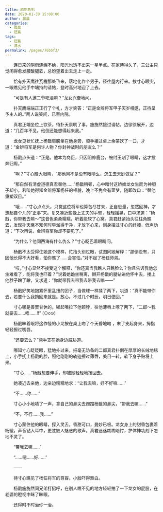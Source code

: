 ```yaml
---
title: 原则危机
date: 2020-01-30 15:08:00
author: 晨晨
categories: 
  - 晨晨
  - 短篇
tags: 
  - 短篇
  - 清水
permalink: /pages/76bbf3/
---
```


　　连日来的阴雨连绵不绝，阳光也透不出来一星半点。在家待得久了，三公主只觉闲得愈发腰酸腿软，总盼望着出去走上一走。

　　恰有扑天鹰往瓦檐那处飞来，落地化作个男子，径往屋内行来。敖寸心眼尖，一眼瞧见他手中端持的请帖，登时高兴地迎了上去。

　　“可是有人邀二爷吃酒嘛？”龙女兴奋地问。

<!-- more -->

　　扑天鹰端端正正行了个礼，方才笑答：“正是金辨将军甲子天岁相邀，正待呈予主人的。”两人说笑间，已至内院。

　　真君正端坐位上饮茶，待扑天禀明了事，施施然接过请帖，边徐徐展开，边道：“几百年不见，他倒还能想得起来我。”

　　龙女见状忙抚上杨戬肩膀坐在他身旁，顺手接过桌上余茶饮了一口，才道：“金辨将军是何许人物？你封神战时的朋友么？”

　　杨戬点头道：“正是。他本为商臣，只因阻修鹿台，被纣王剜了眼睛，这才投奔归周。”

　　“啊？”寸心瞪大眼睛，“那他岂不是没有眼睛么，怎生去天庭做官？”

　　“那自然有清虚道德真君替他……”杨戬稍顿，心中暗忖这娇娇龙女生而为神胆子却小，若叫她得知金辨将军杨任的相貌，晚上不免会有噩梦，随即改口：“替他重塑双目。”

　　“哦……”寸心点点头，只觉这位将军也算苦尽甘来，正自思量，忽然回神，才想起自个儿的“正事”来。复又凑近些挽上丈夫的手臂，轻轻摇晃，口中求道：“杨戬，你带我去嘛～”这音色柔柔糯糯，听着能软了心窝。真君赶紧抬头往柱角瞧去，发现扑天鹰不知何时早溜得干净，才放下心来，侧身搂过寸心的纤腰，低声劝道：“下次再说，金辨将军你却不要见了。”

　　“为什么？他同西海有什么仇么？”寸心眨巴着眼睛问。

　　杨戬不太受得住她这个模样，忙抬头别过眼，试图同她解释：“那倒没有，只因他长得不大好看，怕你瞧了……会害怕。”对不起了杨任师弟。

　　“哎，”寸心显然不接受这个解释，“你还真当我瞧人只瞧脸么？你且告诉我他怎生难看了，能将我也吓着？”说着她跪坐稍离，掰开杨戬的腿钻进他怀中去，搂上他脖子蹭了蹭，又求道：“你就带我去带我去带我去嘛——”

　　杨戬好笑地抱紧怀里乱扭的团子，当做球一样揉了两下，哄道：“真不能带你去，若要什么我捎回来就是。放心，不过几个时辰，明日便回。”

　　寸心哪是善罢甘休的，嘟起嘴拉下他颈脖，往他薄唇上啄了两下，“二郎～我就要去……唔……!!” (⊙o⊙)

　　杨戬眯着眼将这作怪的小龙按在桌上吻了个天昏地暗 ，末了支起身来，拇指轻轻擦过嘴唇。

　　“还要去么？”两手支在她身边威胁道。

　　哪知寸心眨眨眼，猛地扑过来，把毫无防备的二郎真君扑倒在厚厚的长绒地毯上，小手抚上杨戬的脸，照他刚刚的轨迹擦过薄唇，美目一转，软下身子贴将上来。

　　“寸心……”杨戬想要伸手，却被她轻轻地按回去。

　　她凑近去亲他，边亲边糯糯地求：“让我去嘛，好不好嘛……”

　　“不……你……”

　　寸心小小地啧了一声，拿自己的鼻尖去蹭蹭杨戬的鼻尖，“带我去嘛……”

　　“不，不行……我……”

　　寸心蒙住他的眼睛，探入灵舌。香甜可口，曼妙已极。龙女身上的甜香包裹着杨戬，声音钻入耳中，更胜鲛人魅惑的歌声。真君迷迷糊糊暗忖，护体神功刻下怎地不灵了。

　　“带我去嘛……”

　　“……嗯……好……”

　　——

　　待寸心瞧见了杨任将军的尊容，小脸吓得煞白。

　　杨戬施施然同兄弟打招呼，在别人瞧不见的地方轻轻拍了一下龙女的屁股，在老婆的瞪视中眯了眯眼。

　　还得时不时治你一治。
